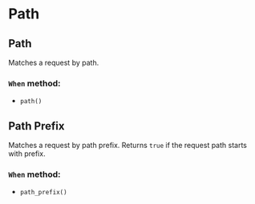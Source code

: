 # Path

## Path

Matches a request by path.

### `When` method:
- `path()`

## Path Prefix

Matches a request by path prefix. Returns `true` if the request path starts with prefix.

### `When` method:
- `path_prefix()`